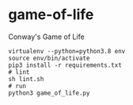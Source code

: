 # game-of-life
Conway's Game of Life

```
virtualenv --python=python3.8 env
source env/bin/activate
pip3 install -r requirements.txt
# lint
sh lint.sh
# run
python3 game_of_life.py
```